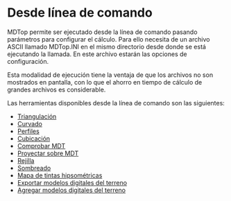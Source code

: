 # Desde línea de comando

MDTop permite ser ejecutado desde la línea de comando pasando parámetros para configurar el cálculo. Para ello necesita de un archivo ASCII llamado MDTop.INI en el mismo directorio desde donde se está ejecutando la llamada. En este archivo estarán las opciones de configuración.

Esta modalidad de ejecución tiene la ventaja de que los archivos no son mostrados en pantalla, con lo que el ahorro en tiempo de cálculo de grandes archivos es considerable.

Las herramientas disponibles desde la línea de comando son las siguientes:

* [Triangulación](untitled-325.md)
* [Curvado](untitled-218.md)
* [Perfiles](untitled-304.md)
* [Cubicación](untitled-216.md)
* [Comprobar MDT](untitled-1-1.md)
* [Proyectar sobre MDT](untitled-311.md)
* [Rejilla](untitled-313.md)
* [Sombreado](untitled-321.md)
* [Mapa de tintas hipsométricas](untitled-281.md)
* [Exportar modelos digitales del terreno](untitled-243.md)
* [Agregar modelos digitales del terreno](untitled-2.md)

